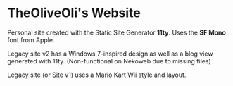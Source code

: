 # TheOliveOli's Website
Personal site created with the Static Site Generator **11ty**.
Uses the **SF Mono** font from Apple.

Legacy site v2 has a Windows 7-inspired design as well as a blog view generated with 11ty. (Non-functional on Nekoweb due to missing files)

Legacy site (or Site v1) uses a Mario Kart Wii style and layout.
